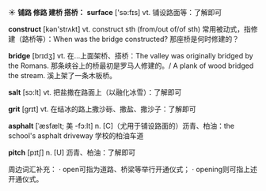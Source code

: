 ☀ <span class="category">**铺路 修路 建桥 搭桥：**</span>
<span class="vocabulary">**surface**</span> ['sə:fɪs] 
<span class="definition">vt. 铺设路面等：</span>了解即可

<span class="vocabulary">**construct**</span> [kən'strʌkt] 
<span class="definition">vt. construct sth (from/out of/of sth) 常用被动式，指修建（路桥等）：</span>When was the bridge constructed? 那座桥是何时修建的？

<span class="vocabulary">**bridge**</span> [brɪdӡ] 
<span class="definition">vt. 在…上面架桥、搭桥：</span>The valley was originally bridged by the Romans. 那条峡谷上的桥最初是罗马人修建的。/ A plank of wood bridged the stream. 溪上架了一条木板桥。

<span class="vocabulary">**salt**</span> [sɔ:lt] 
<span class="definition">vt. 把盐撒在路面上（以融化冰雪）：</span>了解即可
            
<span class="vocabulary">**grit**</span> [grɪt]
<span class="definition">vt. 在结冰的路上撒沙砾、撒盐、撒沙子：</span>了解即可          

<span class="vocabulary">**asphalt**</span> [ˈæsfælt; 美 -fɔ:lt]
<span class="definition">n. [C]（尤用于铺设路面的）沥青、柏油：</span>the school's asphalt driveway 学校的柏油车道
           
<span class="vocabulary">**pitch**</span> [pɪtʃ]
<span class="definition">n. [U] 沥青、柏油：</span>了解即可
 
周边词汇补充：
· open可指为道路、桥梁等举行开通仪式；
· opening则可指上述开通仪式。


